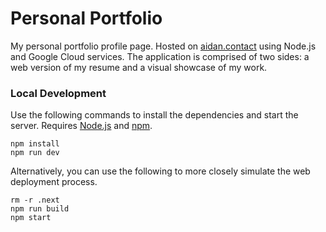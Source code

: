 # Personal Portfolio

My personal portfolio profile page. Hosted on [aidan.contact](https://aidan.contact/) using Node.js and Google Cloud services. The application is comprised of two sides: a web version of my resume and a visual showcase of my work.

### Local Development

Use the following commands to install the dependencies and start the server. Requires [Node.js](https://nodejs.org/en/download/) and [npm](https://docs.npmjs.com/downloading-and-installing-node-js-and-npm).

    npm install
    npm run dev

Alternatively, you can use the following to more closely simulate the web deployment process.

    rm -r .next
    npm run build
    npm start
